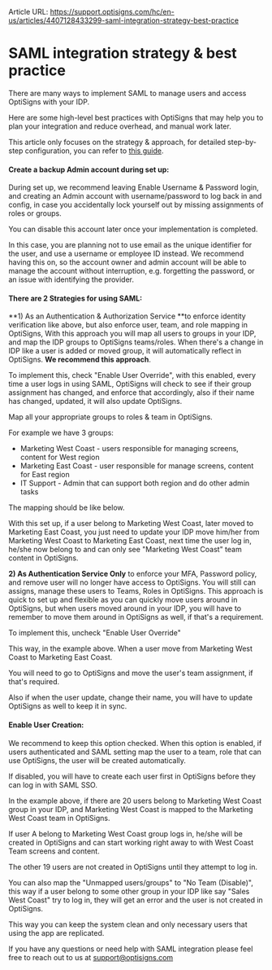 Article URL: https://support.optisigns.com/hc/en-us/articles/4407128433299-saml-integration-strategy-best-practice

# SAML integration strategy & best practice

There are many ways to implement SAML to manage users and access OptiSigns
with your IDP.

Here are some high-level best practices with OptiSigns that may help you to
plan your integration and reduce overhead, and manual work later.

This article only focuses on the strategy & approach, for detailed step-by-
step configuration, you can refer to [this
guide](https://support.optisigns.com/hc/en-us/articles/4404590815635).

#### **Create a backup Admin account during set up:**

During set up, we recommend leaving Enable Username & Password login, and
creating an Admin account with username/password to log back in and config, in
case you accidentally lock yourself out by missing assignments of roles or
groups.

You can disable this account later once your implementation is completed.

In this case, you are planning not to use email as the unique identifier for
the user, and use a username or employee ID instead. We recommend having this
on, so the account owner and admin account will be able to manage the account
without interruption, e.g. forgetting the password, or an issue with
identifying the provider.

#### **There are 2 Strategies for using SAML:**

**1) As an Authentication & Authorization Service **to enforce identity
verification like above, but also enforce user, team, and role mapping in
OptiSigns, With this approach you will map all users to groups in your IDP,
and map the IDP groups to OptiSigns teams/roles. When there's a change in IDP
like a user is added or moved group, it will automatically reflect in
OptiSigns. **We recommend this approach**.

To implement this, check "Enable User Override", with this enabled, every time
a user logs in using SAML, OptiSigns will check to see if their group
assignment has changed, and enforce that accordingly, also if their name has
changed, updated, it will also update OptiSigns.

Map all your appropriate groups to roles & team in OptiSigns.

For example we have 3 groups:

  * Marketing West Coast - users responsible for managing screens, content for West region
  * Marketing East Coast - user responsible for manage screens, content for East region
  * IT Support - Admin that can support both region and do other admin tasks

The mapping should be like below.

With this set up, if a user belong to Marketing West Coast, later moved to
Marketing East Coast, you just need to update your IDP move him/her from
Marketing West Coast to Marketing East Coast, next time the user log in,
he/she now belong to and can only see "Marketing West Coast" team content in
OptiSigns.

**2) As Authentication Service Only** to enforce your MFA, Password policy,
and remove user will no longer have access to OptiSigns. You will still can
assigns, manage these users to Teams, Roles in OptiSigns. This approach is
quick to set up and flexible as you can quickly move users around in
OptiSigns, but when users moved around in your IDP, you will have to remember
to move them around in OptiSigns as well, if that's a requirement.

To implement this, uncheck "Enable User Override"

This way, in the example above. When a user move from Marketing West Coast to
Marketing East Coast.

You will need to go to OptiSigns and move the user's team assignment, if
that's required.

Also if when the user update, change their name, you will have to update
OptiSigns as well to keep it in sync.

#### **Enable User Creation:**

We recommend to keep this option checked. When this option is enabled, if
users authenticated and SAML setting map the user to a team, role that can use
OptiSigns, the user will be created automatically.

If disabled, you will have to create each user first in OptiSigns before they
can log in with SAML SSO.

In the example above, if there are 20 users belong to Marketing West Coast
group in your IDP, and Marketing West Coast is mapped to the Marketing West
Coast team in OptiSigns.

If user A belong to Marketing West Coast group logs in, he/she will be created
in OptiSigns and can start working right away to with West Coast Team screens
and content.

The other 19 users are not created in OptiSigns until they attempt to log in.

You can also map the "Unmapped users/groups" to "No Team (Disable)", this way
if a user belong to some other group in your IDP like say "Sales West Coast"
try to log in, they will get an error and the user is not created in
OptiSigns.

This way you can keep the system clean and only necessary users that using the
app are replicated.

If you have any questions or need help with SAML integration please feel free
to reach out to us at [support@optisigns.com](mailto:support@optisigns.com)

